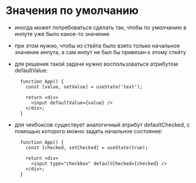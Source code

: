 # Значения по умолчанию

- иногда может потребоваться сделать так, чтобы по умолчанию в инпуте уже было какое-то значение
- при этом нужно, чтобы из стейта было взято только начальное значение инпута, а сам инпут не был бы привязан к этому стейту
- для решения такой задачи нужно воспользоваться атрибутом defaultValue:

        function App() {
          const [value, setValue] = useState('text');

          return <div>
            <input defaultValue={value} />
          </div>;
        }

- для чекбоксов существует аналогичный атрибут defaultChecked, с помощью которого можно задать начальное состояние:

        function App() {
          const [checked, setChecked] = useState(true);

          return <div>
            <input type="checkbox" defaultChecked={checked} />
          </div>;
        }
